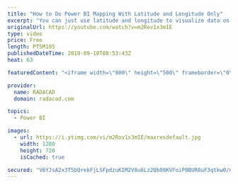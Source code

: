 ```yaml
---
title: "How to Do Power BI Mapping With Latitude and Longitude Only"
excerpt: "You can just use latitude and longitude to visualize data on the map. In this video, you will learn how you can do that with the map visual in Power BI. Read more and download the dataset from my blog article link here: https://radacad.com/how-to-do-power-bi-mapping-with-latitude-and-longitude-only"
originalUrl: https://youtube.com/watch?v=m2Rov1x3mIE
type: video
price: Free
length: PT5M10S
publishedDateTime: 2019-09-10T08:53:43Z
heat: 63

featuredContent: "<iframe width=\"800\" height=\"500\" frameborder=\"0\" src=\"https://www.youtube.com/embed/m2Rov1x3mIE\" allow=\"accelerometer; autoplay; encrypted-media; gyroscope; picture-in-picture\" allowfullscreen></iframe>"

provider:
  name: RADACAD
  domain: radacad.com

topics:
  - Power BI

images:
  - url: https://i.ytimg.com/vi/m2Rov1x3mIE/maxresdefault.jpg
    width: 1280
    height: 720
    isCached: true

secured: "V6YJsA2x3T5bQrekFjLSFpdzuKIM2V8u6Lz2Qb08KVFoiP0BUR8uF3qtkw0/npnfGRol2TfxxAe9SNAr4jqYVZnAFrJUk5Jj8sWqCMCHeGog1kDuhC66fDp/BY74bS2lpDQ6ooW9PXstEWcdrAm6iU/e+i/hW4YJV/CRrNF/bYTrBb1yXxF1vGuuE3l21KvU8lOAakuw2/gNygFYevafkLSg0jVWUEOhH/BDuaYukH1kPP5VknMuksGH/caOw60CLEV3HWYGhRzzRwtd1cFeuLZdF+4IctXHfsqlxvQq3RZ86H15Aw4BvRmW2KORyuZrB4U2iYwYVJNdzVF535nZ1NfokkhilR8UZwA+FLvaw7e0H4S5Ypp5CGRt+44OYNVX1gxa+yfHBKXWV+J83RLPmU90hCxL1DFYm08X7QQvyYo=;cWbGIarhk3QiVVe0OOL+eg=="
---
```


